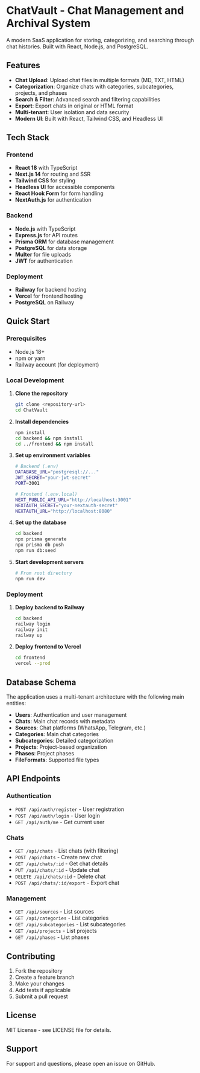 # ChatVault - Chat Management and Archival System

A modern SaaS application for storing, categorizing, and searching through chat histories. Built with React, Node.js, and PostgreSQL.

## Features

- **Chat Upload**: Upload chat files in multiple formats (MD, TXT, HTML)
- **Categorization**: Organize chats with categories, subcategories, projects, and phases
- **Search & Filter**: Advanced search and filtering capabilities
- **Export**: Export chats in original or HTML format
- **Multi-tenant**: User isolation and data security
- **Modern UI**: Built with React, Tailwind CSS, and Headless UI

## Tech Stack

### Frontend
- **React 18** with TypeScript
- **Next.js 14** for routing and SSR
- **Tailwind CSS** for styling
- **Headless UI** for accessible components
- **React Hook Form** for form handling
- **NextAuth.js** for authentication

### Backend
- **Node.js** with TypeScript
- **Express.js** for API routes
- **Prisma ORM** for database management
- **PostgreSQL** for data storage
- **Multer** for file uploads
- **JWT** for authentication

### Deployment
- **Railway** for backend hosting
- **Vercel** for frontend hosting
- **PostgreSQL** on Railway

## Quick Start

### Prerequisites
- Node.js 18+
- npm or yarn
- Railway account (for deployment)

### Local Development

1. **Clone the repository**
   ```bash
   git clone <repository-url>
   cd ChatVault
   ```

2. **Install dependencies**
   ```bash
   npm install
   cd backend && npm install
   cd ../frontend && npm install
   ```

3. **Set up environment variables**
   ```bash
   # Backend (.env)
   DATABASE_URL="postgresql://..."
   JWT_SECRET="your-jwt-secret"
   PORT=3001
   
   # Frontend (.env.local)
   NEXT_PUBLIC_API_URL="http://localhost:3001"
   NEXTAUTH_SECRET="your-nextauth-secret"
   NEXTAUTH_URL="http://localhost:8080"
   ```

4. **Set up the database**
   ```bash
   cd backend
   npx prisma generate
   npx prisma db push
   npm run db:seed
   ```

5. **Start development servers**
   ```bash
   # From root directory
   npm run dev
   ```

### Deployment

1. **Deploy backend to Railway**
   ```bash
   cd backend
   railway login
   railway init
   railway up
   ```

2. **Deploy frontend to Vercel**
   ```bash
   cd frontend
   vercel --prod
   ```

## Database Schema

The application uses a multi-tenant architecture with the following main entities:

- **Users**: Authentication and user management
- **Chats**: Main chat records with metadata
- **Sources**: Chat platforms (WhatsApp, Telegram, etc.)
- **Categories**: Main chat categories
- **Subcategories**: Detailed categorization
- **Projects**: Project-based organization
- **Phases**: Project phases
- **FileFormats**: Supported file types

## API Endpoints

### Authentication
- `POST /api/auth/register` - User registration
- `POST /api/auth/login` - User login
- `GET /api/auth/me` - Get current user

### Chats
- `GET /api/chats` - List chats (with filtering)
- `POST /api/chats` - Create new chat
- `GET /api/chats/:id` - Get chat details
- `PUT /api/chats/:id` - Update chat
- `DELETE /api/chats/:id` - Delete chat
- `POST /api/chats/:id/export` - Export chat

### Management
- `GET /api/sources` - List sources
- `GET /api/categories` - List categories
- `GET /api/subcategories` - List subcategories
- `GET /api/projects` - List projects
- `GET /api/phases` - List phases

## Contributing

1. Fork the repository
2. Create a feature branch
3. Make your changes
4. Add tests if applicable
5. Submit a pull request

## License

MIT License - see LICENSE file for details.

## Support

For support and questions, please open an issue on GitHub.
